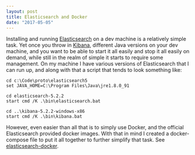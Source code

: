 ```yaml
---
layout: post
title: Elasticsearch and Docker
date: "2017-05-05"
---
```


Installing and running [Elasticsearch](https://www.elastic.co/downloads/elasticsearch) on a dev machine is a relatively simple task. Yet once you throw in [Kibana](https://www.elastic.co/products/kibana), different Java versions on your dev machine, and you want to be able to start it all easily and stop it all easily on demand, while still in the realm of simple it starts to require some management. On my machine I have various versions of Elasticsearch that I can run up, and along with that a script that tends to look something like:

```
cd c:\Code\proto\elasticsearch5
set JAVA_HOME=C:\Program Files\Java\jre1.8.0_91

cd elasticsearch-5.2.2
start cmd /K .\bin\elasticsearch.bat

cd ..\kibana-5.2.2-windows-x86
start cmd /K .\bin\kibana.bat
```

However, even easier than all that is to simply use Docker, and the official Elasticsearch provided docker images. With that in mind I created a docker-compose file to put it all together to further simplify that task. See [elasticsearch-docker](https://github.com/hombredequeso/elasticsearch-docker).

